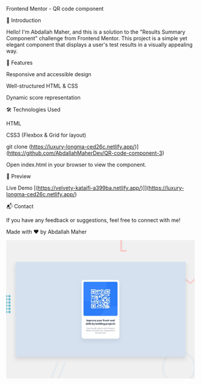 Frontend Mentor - QR code component

🌟 Introduction

Hello! I'm Abdallah Maher, and this is a solution to the "Results Summary Component" challenge from Frontend Mentor. This project is a simple yet elegant component that displays a user's test results in a visually appealing way.

🚀 Features

Responsive and accessible design

Well-structured HTML & CSS

Dynamic score representation

🛠 Technologies Used

HTML

CSS3 (Flexbox & Grid for layout)

git clone (https://luxury-longma-ced26c.netlify.app/)](https://github.com/AbdallahMaherDev/QR-code-component-3)

Open index.html in your browser to view the component.

🎨 Preview

Live Demo [(https://velvety-kataifi-a399ba.netlify.app/)]](https://luxury-longma-ced26c.netlify.app/)

📬 Contact

If you have any feedback or suggestions, feel free to connect with me!

Made with ❤️ by Abdallah Maher


![Design preview for the QR code component coding challenge](./design/desktop-preview.jpg)
